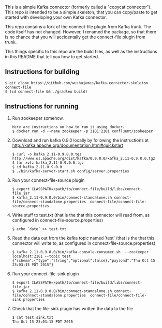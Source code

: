 This is a simple Kafka connector (formerly called a "copycat connector"). This repo is intended to be a simple skeleton, that you can copy/paste to get started with developing your own Kafka connector.

This repo contains a fork of the connect-file plugin from Kafka trunk. The code itself has not changed. However, I renamed the package, so that there is no chance that you will accidentally get the connect-file plugin from trunk.

This things specific to this repo are the build files, as well as the instructions in this README that tell you how to get started.

Instructions for building
-------------------------
```
$ git clone https://github.com/wushujames/kafka-connector-skeleton connect-file
$ (cd connect-file && ./gradlew build)
```
    
Instructions for running
------------------------
1.  Run zookeeper somehow.
    ```
    Here are instructions on how to run it using docker.
    $ docker run -d --name zookeeper -p 2181:2181 confluent/zookeeper
    ```

2.  Download and run kafka 0.9.0 locally by following the instructions at http://kafka.apache.org/documentation.html#quickstart
    ```
    $ curl -o kafka_2.11-0.9.0.0.tgz http://www.us.apache.org/dist/kafka/0.9.0.0/kafka_2.11-0.9.0.0.tgz
    $ tar xvfz kafka_2.11-0.9.0.0.tgz
    $ cd kafka_2.11-0.9.0.0
    $ ./bin/kafka-server-start.sh config/server.properties
    ```

3.  Run your connect-file-source plugin
    ```
    $ export CLASSPATH=/path/to/connect-file/build/libs/connect-file.jar
    $ kafka_2.11-0.9.0.0/bin/connect-standalone.sh connect-file/connect-standalone.properties  connect-file/connect-file-source.properties
    ```
    
4.  Write stuff to test.txt (that is the that this connector will read from, as configured in connect-file-source.properties)
    ```
    $ echo `date` >> test.txt
    ```
    
5.  Read the data out from the kafka topic named 'test' (that is the that this connector will write to, as configured in connect-file-source.properties)
    ```
    $ kafka_2.11-0.9.0.0/bin/kafka-console-consumer.sh  --zookeeper localhost:2181 --topic test
    {"schema":{"type":"string","optional":false},"payload":"Thu Oct 15 23:03:15 PDT 2015"}
    ```

6.  Run your connect-file-sink plugin
    ```
    $ export CLASSPATH=/path/to/connect-file/build/libs/connect-file.jar
    $ kafka_2.11-0.9.0.0/bin/connect-standalone.sh connect-file/connect-standalone.properties  connect-file/connect-file-sink.properties
    ```

7.  Check that the file-sink plugin has written the data to the file
    ```
    $ cat test.sink.txt
    Thu Oct 15 23:03:15 PDT 2015
    ```

